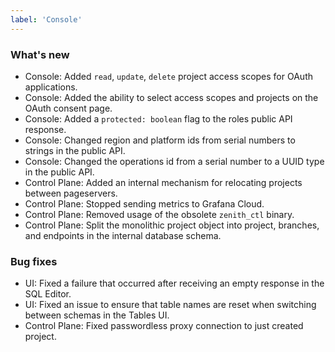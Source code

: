 ```yaml
---
label: 'Console'
---
```


### What's new

- Console: Added `read`, `update`, `delete` project access scopes for OAuth applications.
- Console: Added the ability to select access scopes and projects on the OAuth consent page.
- Console: Added a `protected: boolean` flag to the roles public API response.
- Console: Changed region and platform ids from serial numbers to strings in the public API.
- Console: Changed the operations id from a serial number to a UUID type in the public API.
- Control Plane: Added an internal mechanism for relocating projects between pageservers.
- Control Plane: Stopped sending metrics to Grafana Cloud.
- Control Plane: Removed usage of the obsolete `zenith_ctl` binary.
- Control Plane: Split the monolithic project object into project, branches, and endpoints in the internal database schema.

### Bug fixes

- UI: Fixed a failure that occurred after receiving an empty response in the SQL Editor.
- UI: Fixed an issue to ensure that table names are reset when switching between schemas in the Tables UI.
- Control Plane: Fixed passwordless proxy connection to just created project.
